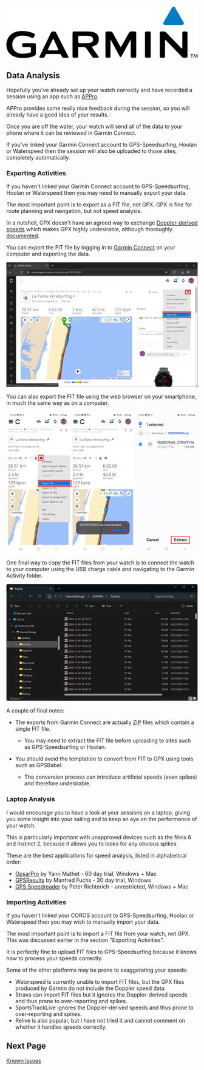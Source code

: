 ![GP3S Logo](../img/Garmin_logo_2006.png)



## Data Analysis

Hopefully you've already set up your watch correctly and have recorded a session using an app such as [APPro](https://apps.garmin.com/apps/9567700b-6587-44be-9708-879bfc844791).

APPro provides some really nice feedback during the session, so you will already have a good idea of your results.

Once you are off the water, your watch will send all of the data to your phone where it can be reviewed in Garmin Connect.

If you've linked your Garmin Connect account to GPS-Speedsurfing, Hoolan or Waterspeed then the session will also be uploaded to those sites, completely automatically.



### Exporting Activities

If you haven't linked your Garmin Connect account to GPS-Speedsurfing, Hoolan or Waterspeed then you may need to manually export your data.

The most important point is to export as a FIT file, not GPX. GPX is fine for route planning and navigation, but not speed analysis.

In a nutshell, GPX doesn't have an agreed way to exchange [Doppler-derived speeds]((https://medium.com/@mikeg888/the-importance-of-doppler-b886b14bb65d)) which makes GPX highly undesirable, although thoroughly [documented](https://logiqx.github.io/gps-wizard/gpx/).

You can export the FIT file by logging in to [Garmin Connect](https://connect.garmin.com/modern/activities) on your computer and exporting the data.

![export-fit](img/export-fit.png)

You can also export the FIT file using the web browser on your smartphone, in much the same way as on a computer.

![export-app-highlighted](img/export-app-highlighted.png)

One final way to copy the FIT files from your watch is to connect the watch to your computer using the USB charge cable and navigating to the Garmin Activity folder.

![usb-storage](img/usb-storage.png)

A couple of final notes:

- The exports from Garmin Connect are actually [ZIP](https://en.wikipedia.org/wiki/ZIP_(file_format)) files which contain a single FIT file.
  - You may need to extract the FIT file before uploading to sites such as GPS-Speedsurfing or Hoolan.

- You should avoid the temptation to convert from FIT to GPX using tools such as GPSBabel.
  - The conversion process can introduce artificial speeds (even spikes) and therefore undesirable.



### Laptop Analysis

I would encourage you to have a look at your sessions on a laptop, giving you some insight into your sailing and to keep an eye on the performance of your watch.

This is particularly important with unapproved devices such as the fēnix 6 and Instinct 2, because it allows you to looks for any obvious spikes.

These are the best applications for speed analysis, listed in alphabetical order:

- [GpsarPro](http://gpsactionreplay.free.fr/index.php?menu=2) by Yann Mathet - 60 day trial, Windows + Mac
- [GPSResults](https://www.gps-speed.com/download_e.html) by Manfred Fuchs - 30 day trial, Windows
- [GPS Speedreader](https://github.com/prichterich/GPS-Speedreader/) by Peter Richterich - unrestricted, Windows + Mac



### Importing Activities

If you haven't linked your COROS account to GPS-Speedsurfing, Hoolan or Waterspeed then you may wish to manually import your data.

The most important point is to import a FIT file from your watch, not GPX. This was discussed earlier in the section "Exporting Activities".

It is perfectly fine to upload FIT files to GPS-Speedsurfing because it knows how to process your speeds correctly.

Some of the other platforms may be prone to exaggerating your speeds:

- Waterspeed is currently unable to import FIT files, but the GPX files produced by Garmin do not include the Doppler speed data.
- Strava can import FIT files but it ignores the Doppler-derived speeds and thus prone to over-reporting and spikes.
- SportsTrackLive ignores the Doppler-derived speeds and thus prone to over-reporting and spikes.
- Relive is also popular, but I have not tried it and cannot comment on whether it handles speeds correctly.



## Next Page

[Known issues](../issues/README.md)
